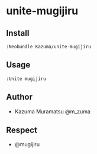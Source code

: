 # unite-mugijiru

## Install

    :Neobundle Kazuma/unite-mugijiru

## Usage

    :Unite mugijiru

## Author

* Kazuma Muramatsu @m\_zuma

## Respect

* @mugijiru
